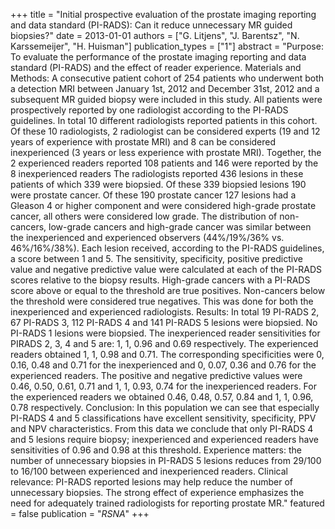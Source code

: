 +++
title = "Initial prospective evaluation of the prostate imaging reporting and data standard (PI-RADS): Can it reduce unnecessary MR guided biopsies?"
date = 2013-01-01
authors = ["G. Litjens", "J. Barentsz", "N. Karssemeijer", "H. Huisman"]
publication_types = ["1"]
abstract = "Purpose: To evaluate the performance of the prostate imaging reporting and data standard (PI-RADS) and the effect of reader experience. Materials and Methods: A consecutive patient cohort of 254 patients who underwent both a detection MRI between January 1st, 2012 and December 31st, 2012 and a subsequent MR guided biopsy were included in this study. All patients were prospectively reported by one radiologist according to the PI-RADS guidelines. In total 10 different radiologists reported patients in this cohort. Of these 10 radiologists, 2 radiologist can be considered experts (19 and 12 years of experience with prostate MRI) and 8 can be considered inexperienced (3 years or less experience with prostate MRI). Together, the 2 experienced readers reported 108 patients and 146 were reported by the 8 inexperienced readers The radiologists reported 436 lesions in these patients of which 339 were biopsied. Of these 339 biopsied lesions 190 were prostate cancer. Of these 190 prostate cancer 127 lesions had a Gleason 4 or higher component and were considered high-grade prostate cancer, all others were considered low grade. The distribution of non-cancers, low-grade cancers and high-grade cancer was similar between the inexperienced and experienced observers (44%/19%/36% vs. 46%/16%/38%). Each lesion received, according to the PI-RADS guidelines, a score between 1 and 5. The sensitivity, specificity, positive predictive value and negative predictive value were calculated at each of the PI-RADS scores relative to the biopsy results. High-grade cancers with a PI-RADS score above or equal to the threshold are true positives. Non-cancers below the threshold were considered true negatives. This was done for both the inexperienced and experienced radiologists. Results: In total 19 PI-RADS 2, 67 PI-RADS 3, 112 PI-RADS 4 and 141 PI-RADS 5 lesions were biopsied. No PI-RADS 1 lesions were biopsied. The inexperienced reader sensitivities for PIRADS 2, 3, 4 and 5 are: 1, 1, 0.96 and 0.69 respectively. The experienced readers obtained 1, 1, 0.98 and 0.71. The corresponding specificities were 0, 0.16, 0.48 and 0.71 for the inexperienced and 0, 0.07, 0.36 and 0.76 for the experienced readers. The positive and negative predictive values were 0.46, 0.50, 0.61, 0.71 and 1, 1, 0.93, 0.74 for the inexperienced readers. For the experienced readers we obtained 0.46, 0.48, 0.57, 0.84 and 1, 1, 0.96, 0.78 respectively. Conclusion: In this population we can see that especially PI-RADS 4 and 5 classifications have excellent sensitivity, specificity, PPV and NPV characteristics. From this data we conclude that only PI-RADS 4 and 5 lesions require biopsy; inexperienced and experienced readers have sensitivities of 0.96 and 0.98 at this threshold. Experience matters: the number of unnecessary biopsies in PI-RADS 5 lesions reduces from 29/100 to 16/100 between experienced and inexperienced readers. Clinical relevance: PI-RADS reported lesions may help reduce the number of unnecessary biopsies. The strong effect of experience emphasizes the need for adequately trained radiologists for reporting prostate MR."
featured = false
publication = "*RSNA*"
+++

